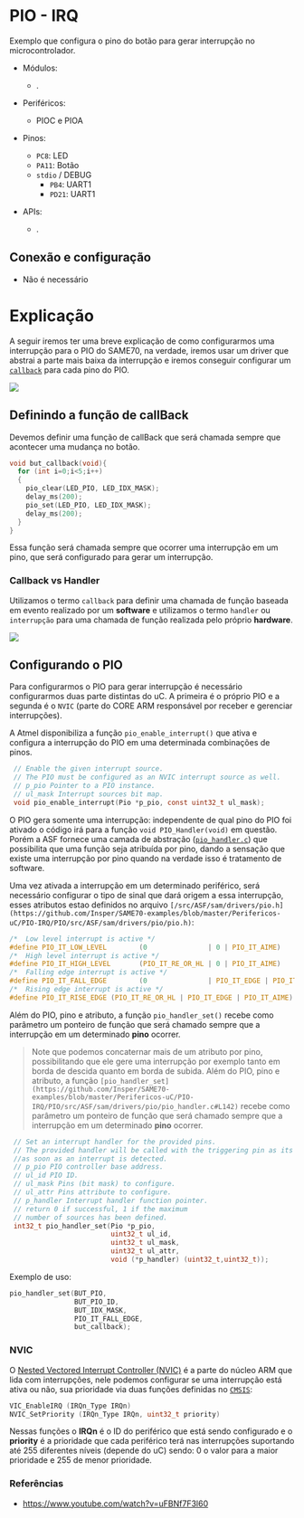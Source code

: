 # PIO - IRQ

Exemplo que configura o pino do botão para gerar interrupção no microcontrolador. 

- Módulos: 
    - .
    
- Periféricos:
    - PIOC e PIOA
    
- Pinos:
    - `PC8`: LED
    - `PA11`: Botão
    - `stdio` / DEBUG
        - `PB4`:  UART1 
        - `PD21`: UART1
 
- APIs:
    - .

## Conexão e configuração

- Não é necessário


# Explicação

A seguir iremos ter uma breve explicação de como configurarmos uma interrupção para o PIO do SAME70, na verdade, iremos usar um driver que abstrai a parte mais baixa da interrupção e iremos conseguir configurar um [`callback`](https://en.wikipedia.org/wiki/Callback_(computer_programming)) para cada pino do PIO.

![](https://raw.githubusercontent.com/wiki/Insper/ComputacaoEmbarcada/imgs/PIO-IRQ/callback.png)

## Definindo a função de callBack

Devemos definir uma função de callBack que será chamada sempre que acontecer uma mudança no botão. 

```c
void but_callback(void){
  for (int i=0;i<5;i++)
  {
    pio_clear(LED_PIO, LED_IDX_MASK);
    delay_ms(200);
    pio_set(LED_PIO, LED_IDX_MASK);
    delay_ms(200);
  }
}
```

Essa função será chamada sempre que ocorrer uma interrupção em um pino, que será configurado para gerar um interrupção.

### Callback vs Handler

Utilizamos o termo `callback` para definir uma chamada de função baseada em evento realizado por um **software** e utilizamos o termo `handler` ou `interrupção` para uma chamada de função realizada pelo próprio **hardware**.

![](https://raw.githubusercontent.com/wiki/Insper/ComputacaoEmbarcada/imgs/PIO-IRQ/callback2.png)

## Configurando o PIO

Para configurarmos o PIO para gerar interrupção é necessário configurarmos duas parte distintas do uC. A primeira é o próprio PIO e a segunda é o `NVIC` (parte do CORE ARM responsável por receber e gerenciar interrupções).

A Atmel disponibiliza a função `pio_enable_interrupt()` que ativa e configura a interrupção do PIO em uma determinada combinações de pinos.

```c
 // Enable the given interrupt source.
 // The PIO must be configured as an NVIC interrupt source as well.
 // p_pio Pointer to a PIO instance.
 // ul_mask Interrupt sources bit map.
 void pio_enable_interrupt(Pio *p_pio, const uint32_t ul_mask);
```

O PIO gera somente uma interrupção: independente de qual pino do PIO foi ativado o código irá para a função `void PIO_Handler(void)` em questão. Porém a ASF fornece uma camada de abstração ([`pio_handler.c`](https://github.com/Insper/SAME70-examples/blob/master/Perifericos-uC/PIO-IRQ/PIO/src/ASF/sam/drivers/pio/pio_handler.c)) que possibilita que uma função seja atribuída por pino, dando a sensação que existe uma interrupção por pino quando na verdade isso é tratamento de software.

Uma vez ativada a interrupção em um determinado periférico, será necessário configurar o tipo de sinal que dará origem a essa interrupção, esses atributos estao definidos no arquivo `[/src/ASF/sam/drivers/pio.h](https://github.com/Insper/SAME70-examples/blob/master/Perifericos-uC/PIO-IRQ/PIO/src/ASF/sam/drivers/pio/pio.h)`:

``` c
/*  Low level interrupt is active */
#define PIO_IT_LOW_LEVEL        (0               | 0 | PIO_IT_AIME)
/*  High level interrupt is active */
#define PIO_IT_HIGH_LEVEL       (PIO_IT_RE_OR_HL | 0 | PIO_IT_AIME)
/*  Falling edge interrupt is active */
#define PIO_IT_FALL_EDGE        (0               | PIO_IT_EDGE | PIO_IT_AIME)
/*  Rising edge interrupt is active */
#define PIO_IT_RISE_EDGE (PIO_IT_RE_OR_HL | PIO_IT_EDGE | PIO_IT_AIME)
```

Além do PIO, pino e atributo, a função `pio_handler_set()` recebe como parâmetro um ponteiro de função que será chamado sempre que a interrupção em um determinado **pino** ocorrer. 

> Note que podemos concaternar mais de um atributo por pino, possibilitando que ele gere uma interrupção por exemplo tanto em borda de descida quanto em borda de subida. Além do PIO, pino e atributo, a função `[pio_handler_set](https://github.com/Insper/SAME70-examples/blob/master/Perifericos-uC/PIO-IRQ/PIO/src/ASF/sam/drivers/pio/pio_handler.c#L142)` recebe como parâmetro um ponteiro de função que será chamado sempre que a interrupção em um determinado **pino** ocorrer. 


```c
 // Set an interrupt handler for the provided pins.
 // The provided handler will be called with the triggering pin as its parameter
 //as soon as an interrupt is detected.
 // p_pio PIO controller base address.
 // ul_id PIO ID.
 // ul_mask Pins (bit mask) to configure.
 // ul_attr Pins attribute to configure.
 // p_handler Interrupt handler function pointer.
 // return 0 if successful, 1 if the maximum 
 // number of sources has been defined.
 int32_t pio_handler_set(Pio *p_pio, 
                         uint32_t ul_id, 
                         uint32_t ul_mask,
                         uint32_t ul_attr, 
                         void (*p_handler) (uint32_t,uint32_t));
```

Exemplo de uso:

```c
pio_handler_set(BUT_PIO,
                BUT_PIO_ID,
                BUT_IDX_MASK,
                PIO_IT_FALL_EDGE,
                but_callback);
```

### NVIC

O [Nested Vectored Interrupt Controller (NVIC)](http://infocenter.arm.com/help/topic/com.arm.doc.dai0179b/ar01s01s01.html) é a parte do núcleo ARM que lida com interrupções, nele podemos configurar se uma interrupção está ativa ou não, sua prioridade via duas funções definidas no [`CMSIS`](https://www.keil.com/pack/doc/CMSIS/Core/html/group__NVIC__gr.html):

``` c
VIC_EnableIRQ (IRQn_Type IRQn)
NVIC_SetPriority (IRQn_Type IRQn, uint32_t priority)
```

Nessas funções o **IRQn** é o ID do periférico que está sendo configurado e o **priority** é a prioridade que cada periférico terá nas interrupções suportando até 255 diferentes níveis (depende do uC) sendo: 0 o valor para a maior prioridade e 255 de menor prioridade.

### Referências

- https://www.youtube.com/watch?v=uFBNf7F3l60
